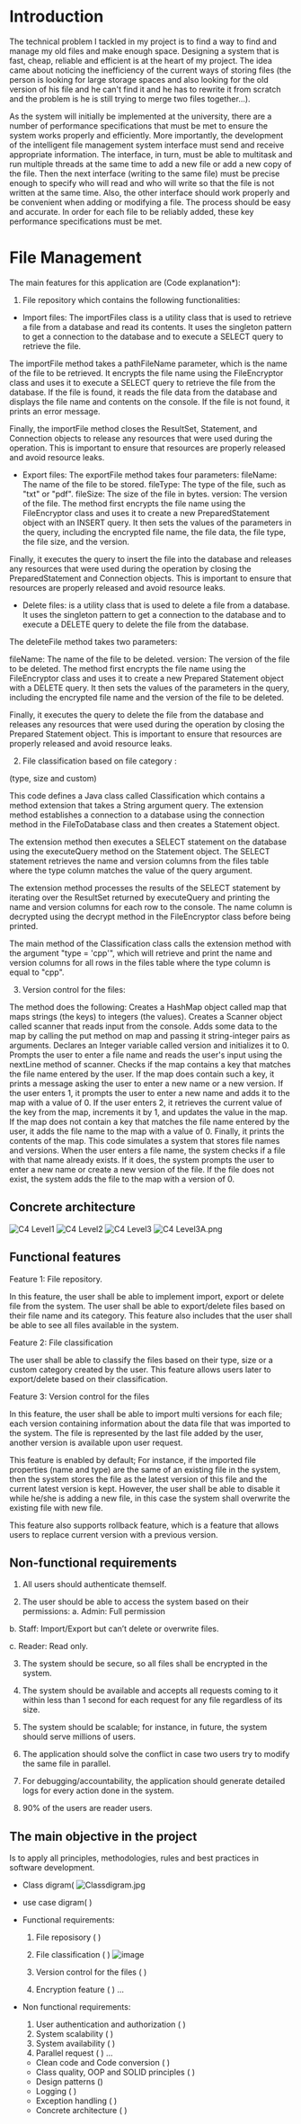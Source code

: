 # Introduction
The technical problem I tackled in my project is to find a way to find
and manage my old files and make enough space. Designing a system
that is fast, cheap, reliable and efficient is at the heart of my project.
The idea came about noticing the inefficiency of the current ways of
storing files (the person is looking for large storage spaces and also
looking for the old version of his file and he can't find it and he has to
rewrite it from scratch and the problem is he is still trying to merge
two files together...).

As the system will initially be implemented at the university, there
are a number of performance specifications that must be met to ensure
the system works properly and efficiently. More importantly, the
development of the intelligent file management system interface must
send and receive appropriate information. The interface, in turn, must
be able to multitask and run multiple threads at the same time to add a
new file or add a new copy of the file. Then the next interface (writing
to the same file) must be precise enough to specify who will read and
who will write so that the file is not written at the same time. Also, the
other interface should work properly and be convenient when adding
or modifying a file. The process should be easy and accurate. In order
for each file to be reliably added, these key performance
specifications must be met.

# File Management 

The main features for this application are (Code explanation*): 
1. File repository which contains the following functionalities:
- Import files: 
The importFiles class is a utility class that is used to retrieve a file from a database and read its contents. It uses the singleton pattern to get a connection to the database and to execute a SELECT query to retrieve the file.

The importFile method takes a pathFileName parameter, which is the name of the file to be retrieved. It encrypts the file name using the FileEncryptor class and uses it to execute a SELECT query to retrieve the file from the database. If the file is found, it reads the file data from the database and displays the file name and contents on the console. If the file is not found, it prints an error message.

Finally, the importFile method closes the ResultSet, Statement, and Connection objects to release any resources that were used during the operation. This is important to ensure that resources are properly released and avoid resource leaks.


- Export files:
The exportFile method takes four parameters:
fileName: The name of the file to be stored.
fileType: The type of the file, such as "txt" or "pdf".
fileSize: The size of the file in bytes.
version: The version of the file.
The method first encrypts the file name using the FileEncryptor class and uses it to create a new PreparedStatement object with an INSERT query. It then sets the values of the parameters in the query, including the encrypted file name, the file data, the file type, the file size, and the version.

Finally, it executes the query to insert the file into the database and releases any resources that were used during the operation by closing the PreparedStatement and Connection objects. This is important to ensure that resources are properly released and avoid resource leaks.



- Delete files:
is a utility class that is used to delete a file from a database. It uses the singleton pattern to get a connection to the database and to execute a DELETE query to delete the file from the database.

The deleteFile method takes two parameters:

fileName: The name of the file to be deleted.
version: The version of the file to be deleted.
The method first encrypts the file name using the FileEncryptor class and uses it to create a new Prepared Statement object with a DELETE query. It then sets the values of the parameters in the query, including the encrypted file name and the version of the file to be deleted.

Finally, it executes the query to delete the file from the database and releases any resources that were used during the operation by closing the Prepared Statement object. This is important to ensure that resources are properly released and avoid resource leaks.

2. File classification based on file category :

(type, size and custom)

This code defines a Java class called Classification which contains a method extension that takes a String argument query. The extension method establishes a connection to a database using the connection method in the FileToDatabase class and then creates a Statement object.

The extension method then executes a SELECT statement on the database using the executeQuery method on the Statement object. The SELECT statement retrieves the name and version columns from the files table where the type column matches the value of the query argument.

The extension method processes the results of the SELECT statement by iterating over the ResultSet returned by executeQuery and printing the name and version columns for each row to the console. The name column is decrypted using the decrypt method in the FileEncryptor class before being printed.

The main method of the Classification class calls the extension method with the argument "type = 'cpp'", which will retrieve and print the name and version columns for all rows in the files table where the type column is equal to "cpp".


3. Version control for the files:




 The  method does the following:
Creates a HashMap object called map that maps strings (the keys) to integers (the values).
Creates a Scanner object called scanner that reads input from the console.
Adds some data to the map by calling the put method on map and passing it string-integer pairs as arguments.
Declares an Integer variable called version and initializes it to 0.
Prompts the user to enter a file name and reads the user's input using the nextLine method of scanner.
Checks if the map contains a key that matches the file name entered by the user. If the map does contain such a key, it prints a message asking the user to enter a new name or a new version. If the user enters 1, it prompts the user to enter a new name and adds it to the map with a value of 0. If the user enters 2, it retrieves the current value of the key from the map, increments it by 1, and updates the value in the map. If the map does not contain a key that matches the file name entered by the user, it adds the file name to the map with a value of 0.
Finally, it prints the contents of the map.
This code simulates a system that stores file names and versions. When the user enters a file name, the system checks if a file with that name already exists. If it does, the system prompts the user to enter a new name or create a new version of the file. If the file does not exist, the system adds the file to the map with a version of 0.

## Concrete architecture 

![C4 Level1](https://github.com/Nabeelabdoh10/File-Management/blob/main/C4%20Level1.jpg)
![C4 Level2](https://github.com/Nabeelabdoh10/File-Management/blob/main/C4%20Level2.png)
![C4 Level3](https://github.com/Nabeelabdoh10/File-Management/blob/main/C4%20Level3.png)
![C4 Level3A.png](https://github.com/Nabeelabdoh10/File-Management/blob/main/C4%20Level3A.png)


## Functional features

Feature 1: File repository.

In this feature, the user shall be able to implement import, export or delete file from the
system. The user shall be able to export/delete files based on their file name and its
category. This feature also includes that the user shall be able to see all files available
in the system.

Feature 2: File classification

The user shall be able to classify the files based on their type, size or a custom category
created by the user.
This feature allows users later to export/delete based on their classification.

Feature 3: Version control for the files

In this feature, the user shall be able to import multi versions for each file; each version
containing information about the data file that was imported to the system. The file is
represented by the last file added by the user, another version is available upon user
request.

This feature is enabled by default; For instance, if the imported file properties (name
and type) are the same of an existing file in the system, then the system stores the file
as the latest version of this file and the current latest version is kept. However, the user
shall be able to disable it while he/she is adding a new file, in this case the system shall
overwrite the existing file with new file.

This feature also supports rollback feature, which is a feature that allows users to
replace current version with a previous version.
## Non-functional requirements

1. All users should authenticate themself.

2. The user should be able to access the system based on their permissions:
a. Admin: Full permission

b. Staff: Import/Export but can’t delete or overwrite files.

c. Reader: Read only.

3. The system should be secure, so all files shall be encrypted in the system.

4. The system should be available and accepts all requests coming to it within less than 1 second for each request for any file regardless of its size.

5. The system should be scalable; for instance, in future, the system should serve millions of users.

6. The application should solve the conflict in case two users try to modify the same file in parallel.

7. For debugging/accountability, the application should generate detailed logs for every action done in the system.

8. 90% of the users are reader users.

## The main objective in the project 
Is to apply all principles, methodologies, rules
and best practices in software development.
- Class digram(
![Classdigram.jpg](https://github.com/Nabeelabdoh10/File-Management/blob/main/class%20digram.jpg )
- use case digram( )

- Functional requirements:
    1. File reposisory (  )
    2. File classification (  )
    ![image](https://user-images.githubusercontent.com/75255366/209519724-3d07451e-1ee9-425e-856f-7a44483251fb.png)

    4. Version control for the files (  )
    5. Encryption feature (  )
    ...
- Non functional requirements:
  1. User authentication and authorization (  )
  2. System scalability (  )
  3. System availability (  )
  4. Parallel request (  )
  ...
  
  - Clean code and Code conversion ( )
  - Class quality, OOP and SOLID principles ( )
  - Design patterns ()
  - Logging ( )
  - Exception handling ( )
  - Concrete architecture ( )


